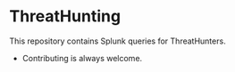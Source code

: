 # ThreatHunting
This repository contains Splunk queries for ThreatHunters.


* Contributing is always welcome.
